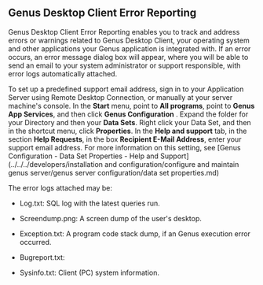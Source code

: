 ## Genus Desktop Client Error Reporting

Genus Desktop Client Error Reporting enables you to track and address errors or warnings related to Genus Desktop Client, your operating system and other applications your Genus application is integrated with. If an error occurs, an error message dialog box will appear, where you will be able to send an email to your system administrator or support responsible, with error logs automatically attached.

To set up a predefined support email address, sign in to your Application Server using Remote Desktop Connection, or manually at your server machine's console. In the **Start** menu, point to **All programs**, point to **Genus App Services**, and then click **Genus Configuration** . Expand the folder for your Directory and then your **Data Sets**. Right click your Data Set, and then in the shortcut menu, click **Properties**. In the **Help and support** tab, in the section **Help Requests**, in the box **Recipient E-Mail Address**, enter your support email address. For more information on this setting, see [Genus Configuration - Data Set Properties - Help and Support](../../../developers/installation and configuration/configure and maintain genus server/genus server configuration/data set properties.md)

The error logs attached may be:  
- Log.txt: SQL log with the latest queries run.  
- Screendump.png: A screen dump of the user's desktop.  
- Exception.txt: A program code stack dump, if an Genus execution error occurred.  
- Bugreport.txt:

- Sysinfo.txt: Client (PC) system information.